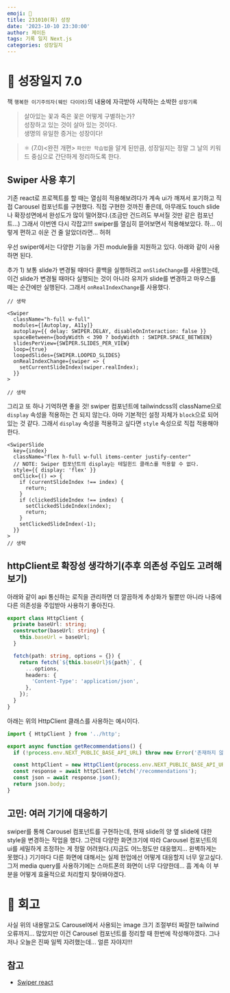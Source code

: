 ```yaml
---
emoji: 🌱
title: 231010(화) 성장
date: '2023-10-10 23:30:00'
author: 제이든
tags: 기록 일지 Next.js
categories: 성장일지
---
```


# 🚤 성장일지 7.0

책 `행복한 이기주의자(웨인 다이어)`의 내용에 자극받아 시작하는 소박한 `성장기록`

> 살아있는 꽃과 죽은 꽃은 어떻게 구별하는가?<br/>
> 성장하고 있는 것이 살아 있는 것이다.<br/>
> 생명의 유일한 증거는 성장이다!

> ⚛ (7.0)<완전 개편> `파인만 학습법`을 알게 된만큼, 성장일지는 정말 그 날의 키워드 중심으로 간단하게 정리하도록 한다.

## Swiper 사용 후기

기존 react로 프로젝트를 할 때는 열심히 적용해보려다가 계속 ui가 깨져서 포기하고 직접 Carousel 컴포넌트를 구현했다. 직접 구현한 것까진 좋은데, 아무래도 touch slide나 확장성면에서 완성도가 많이 떨어졌다.(조금만 건드려도 부서질 것만 같은 컴포넌트...) 그래서 이번엔 다시 각잡고!!! swiper를 열심히 뜯어보면서 적용해보았다. 하... 이렇게 편하고 쉬운 건 줄 알았더라면... 허허

우선 swiper에서는 다양한 기능을 가진 module들을 지원하고 있다. 아래와 같이 사용하면 된다.

추가 1) 보통 slide가 변경될 때마다 콜백을 실행하려고 `onSlideChange`를 사용했는데, 이건 slide가 변경될 때마다 실행되는 것이 아니라 유저가 slide를 변경하고 마우스를 떼는 순간에만 실행된다. 그래서 `onRealIndexChange`를 사용했다.

```tsx
// 생략

<Swiper
  className="h-full w-full"
  modules={[Autoplay, A11y]}
  autoplay={{ delay: SWIPER.DELAY, disableOnInteraction: false }}
  spaceBetween={bodyWidth < 390 ? bodyWidth : SWIPER.SPACE_BETWEEN}
  slidesPerView={SWIPER.SLIDES_PER_VIEW}
  loop={true}
  loopedSlides={SWIPER.LOOPED_SLIDES}
  onRealIndexChange={swiper => {
    setCurrentSlideIndex(swiper.realIndex);
  }}
>

// 생략
```

그리고 또 하나 기억하면 좋을 것! swiper 컴포넌트에 tailwindcss의 className으로 `display` 속성을 적용하는 건 되지 않는다. 아마 기본적인 설정 자체가 `block`으로 되어있는 것 같다. 그래서 `display` 속성을 적용하고 싶다면 `style` 속성으로 직접 적용해야 한다.

```tsx
<SwiperSlide
  key={index}
  className="flex h-full w-full items-center justify-center"
  // NOTE: Swiper 컴포넌트의 display는 테일윈드 클래스를 적용할 수 없다.
  style={{ display: 'flex' }}
  onClick={() => {
    if (currentSlideIndex !== index) {
      return;
    }
    if (clickedSlideIndex !== index) {
      setClickedSlideIndex(index);
      return;
    }
    setClickedSlideIndex(-1);
  }}
>
// 생략
```

## httpClient로 확장성 생각하기(추후 의존성 주입도 고려해보기)

아래와 같이 api 통신하는 로직을 관리하면 더 깔끔하게 추상화가 될뿐만 아니라 나중에 다른 의존성을 주입받아 사용하기 좋아진다.

```ts
export class HttpClient {
  private baseUrl: string;
  constructor(baseUrl: string) {
    this.baseUrl = baseUrl;
  }

  fetch(path: string, options = {}) {
    return fetch(`${this.baseUrl}${path}`, {
      ...options,
      headers: {
        'Content-Type': 'application/json',
      },
    });
  }
}
```

아래는 위의 HttpClient 클래스를 사용하는 예시이다.

```ts
import { HttpClient } from '../http';

export async function getRecommendations() {
  if (!process.env.NEXT_PUBLIC_BASE_API_URL) throw new Error('존재하지 않는 환경변수입니다.');

  const httpClient = new HttpClient(process.env.NEXT_PUBLIC_BASE_API_URL);
  const response = await httpClient.fetch('/recommendations');
  const json = await response.json();
  return json.body;
}
```

## 고민: 여러 기기에 대응하기

swiper를 통해 Carousel 컴포넌트를 구현하는데, 현재 slide의 양 옆 slide에 대한 style을 변경하는 작업을 했다. 그런데 다양한 화면크기에 따라 Carousel 컴포넌트의 ui를 세밀하게 조정하는 게 정말 어려웠다.(지금도 어느정도만 대응했지... 완벽하게는 못했다.) 기기마다 다른 화면에 대해서는 실제 현업에선 어떻게 대응할지 너무 알고싶다. 그저 media query를 사용하기에는 스마트폰의 화면이 너무 다양한데... 흠 계속 이 부분을 어떻게 효율적으로 처리할지 찾아봐야겠다.

# 📝 회고

사실 위의 내용말고도 Carousel에서 사용되는 image 크기 조절부터 짜잘한 tailwind 오류까지... 많았지만 이건 Carousel 컴포넌트를 정리할 때 한번에 작성해야겠다. 그나저나 오늘은 진짜 일찍 자려했는데... 얼른 자야지!!!

## 참고

- [Swiper react](https://swiperjs.com/react)

```toc

```
